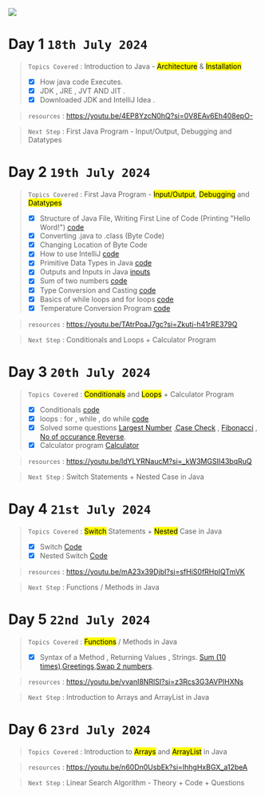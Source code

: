 <p>
 <img src="https://capsule-render.vercel.app/api?type=egg&height=120&color=0:069422,100:ecf542&text=Daily%20Logs&fontAlign=48&fontAlignY=45&section=header&reversal=true&fontColor=033d13&fontSize=40"/>
</p>

# Day 1    `18th July 2024`
> `Topics Covered` : Introduction to Java - <mark>Architecture</mark> & <mark>Installation</mark>
>  - [x] How java code Executes.
>  - [x] JDK , JRE , JVT AND JIT .
>  - [x] Downloaded JDK and IntelliJ Idea .

> `resources` : https://youtu.be/4EP8YzcN0hQ?si=0V8EAv6Eh408epO-

> `Next Step` : First Java Program - Input/Output, Debugging and Datatypes

# Day 2    `19th July 2024`
> `Topics Covered` : First Java Program - <mark>Input/Output</mark>, <mark>Debugging</mark> and <mark>Datatypes</mark>
>  - [x] Structure of Java File, Writing First Line of Code (Printing "Hello Word!") <a href="code\Main.java">code</a>
>  - [x] Converting .java to .class (Byte Code)
>  - [x] Changing Location of Byte Code
>  - [x] How to use IntelliJ  <a href="code/first-idea-program/src/Main.java">code</a>
>  - [x] Primitive Data Types in Java <a href="code/first-idea-program/src/Primitives.java">code</a>
>  - [x] Outputs and Inputs in Java <a href="code/first-idea-program/src/Inputs.java">inputs</a>
>  - [x] Sum of two numbers <a href="code/first-idea-program/src/Sum.java">code</a>
>  - [x] Type Conversion and Casting <a href="code/first-idea-program/src/TypeCasting.java">code</a>
>  - [x] Basics of while loops and for loops <a href="code/first-idea-program/src/Basics.java">code</a>
>  - [x] Temperature Conversion Program <a href="code/first-idea-program/src/Temperature.java">code</a>

> `resources` : https://youtu.be/TAtrPoaJ7gc?si=Zkutj-h41rRE379Q

> `Next Step` : Conditionals and Loops + Calculator Program

# Day 3    `20th July 2024`
> `Topics Covered` : <mark>Conditionals</mark> and <mark>Loops</mark> + Calculator Program
>  - [x] Conditionals <a href="code/Day 3/src/com/aditi/Conditionals.java">code</a>
>  - [x] loops : for , while , do while  <a href="code/Day 3/src/com/aditi/loops.java">code</a>
>  - [x] Solved some questions <a href="code/Day 3/src/com/aditi/Largest.java">Largest Number</a> ,<a href="code/Day 3/src/com/aditi/CaseCheck.java">Case Check</a> , <a href="code/Day 3/src/com/aditi/Fibonacci.java">Fibonacci</a> , <a href="code/Day 3/src/com/aditi/NoOfOccurance.java">No of occurance</a>,<a href="code/Day 3/src/com/aditi/Reverse.java">Reverse</a>.         
>  - [x] Calculator program <a href="code/Day 3/src/com/aditi/Calculator.java">Calculator</a> 

> `resources` : https://youtu.be/ldYLYRNaucM?si=_kW3MGSII43bqRuQ

> `Next Step` : Switch Statements + Nested Case in Java

# Day 4    `21st July 2024`
> `Topics Covered` : <mark>Switch</mark> Statements +  <mark>Nested</mark> Case in Java
>  - [x] Switch <a href="code/Day 4/src/com/aditi/Main.java">Code</a>
>  - [x] Nested Switch <a href="code/Day 4/src/com/aditi/NestedSwitch.java">Code</a>
 
> `resources` : https://youtu.be/mA23x39DjbI?si=sfHiS0fRHpIQTmVK

> `Next Step` : Functions / Methods in Java

# Day 5    `22nd July 2024`  
> `Topics Covered` : <mark>Functions</mark> / Methods in Java
>  - [x] Syntax of a Method , Returning Values , Strings. <a href="code/Day 5/src/Sum.java">Sum (10 times)</a>,<a href="code/Day 5/src/StringEx.java">Greetings</a>,<a href="code/Day 5/src/Swap.java">Swap 2 numbers</a>.

> `resources` : https://youtu.be/vvanI8NRlSI?si=z3Rcs3G3AVPIHXNs

> `Next Step` : Introduction to Arrays and ArrayList in Java

# Day 6    `23rd July 2024` 
> `Topics Covered` : Introduction to <mark>Arrays</mark> and <mark>ArrayList</mark> in Java


> `resources` : https://youtu.be/n60Dn0UsbEk?si=IhhgHxBGX_a12beA

> `Next Step` : Linear Search Algorithm - Theory + Code + Questions

